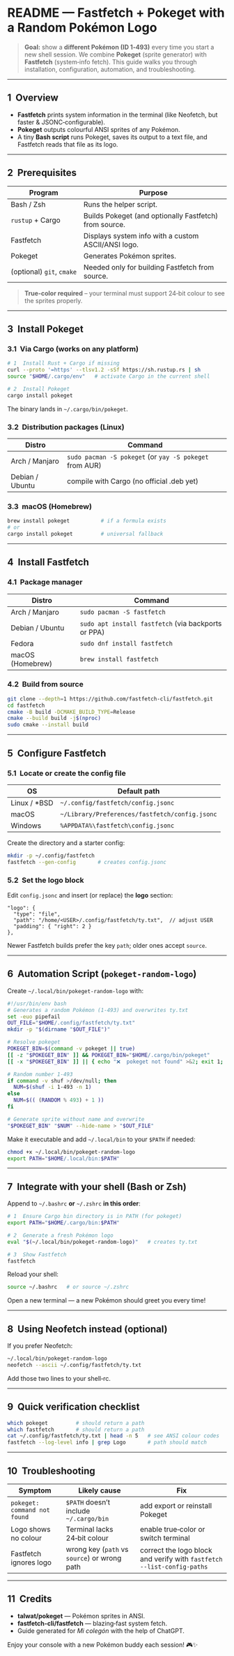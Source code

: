 # README — Fastfetch + Pokeget with a Random Pokémon Logo

> **Goal:** show a **different Pokémon (ID 1‑493)** every time you start a new shell session.
> We combine **Pokeget** (sprite generator) with **Fastfetch** (system‑info fetch).
> This guide walks you through installation, configuration, automation, and troubleshooting.

---

## 1  Overview

* **Fastfetch** prints system information in the terminal (like Neofetch, but faster & JSONC‑configurable).
* **Pokeget** outputs colourful ANSI sprites of any Pokémon.
* A tiny **Bash script** runs Pokeget, saves its output to a text file, and Fastfetch reads that file as its logo.

---

## 2  Prerequisites

| Program                   | Purpose                                                |
| ------------------------- | ------------------------------------------------------ |
| Bash / Zsh                | Runs the helper script.                                |
| `rustup` + Cargo          | Builds Pokeget (and optionally Fastfetch) from source. |
| Fastfetch                 | Displays system info with a custom ASCII/ANSI logo.    |
| Pokeget                   | Generates Pokémon sprites.                             |
| (optional) `git`, `cmake` | Needed only for building Fastfetch from source.        |

> **True‑color required** – your terminal must support 24‑bit colour to see the sprites properly.

---

## 3  Install Pokeget

### 3.1  Via Cargo (works on any platform)

```bash
# 1  Install Rust + Cargo if missing
curl --proto '=https' --tlsv1.2 -sSf https://sh.rustup.rs | sh
source "$HOME/.cargo/env"   # activate Cargo in the current shell

# 2  Install Pokeget
cargo install pokeget
```

The binary lands in `~/.cargo/bin/pokeget`.

### 3.2  Distribution packages (Linux)

| Distro          | Command                                                 |
| --------------- | ------------------------------------------------------- |
| Arch / Manjaro  | `sudo pacman -S pokeget` (or `yay -S pokeget` from AUR) |
| Debian / Ubuntu | compile with Cargo (no official .deb yet)               |

### 3.3  macOS (Homebrew)

```bash
brew install pokeget          # if a formula exists
# or
cargo install pokeget         # universal fallback
```

---

## 4  Install Fastfetch

### 4.1  Package manager

| Distro           | Command                                             |
| ---------------- | --------------------------------------------------- |
| Arch / Manjaro   | `sudo pacman -S fastfetch`                          |
| Debian / Ubuntu  | `sudo apt install fastfetch` (via backports or PPA) |
| Fedora           | `sudo dnf install fastfetch`                        |
| macOS (Homebrew) | `brew install fastfetch`                            |

### 4.2  Build from source

```bash
git clone --depth=1 https://github.com/fastfetch-cli/fastfetch.git
cd fastfetch
cmake -B build -DCMAKE_BUILD_TYPE=Release
cmake --build build -j$(nproc)
sudo cmake --install build
```

---

## 5  Configure Fastfetch

### 5.1  Locate or create the config file

| OS            | Default path                                   |
| ------------- | ---------------------------------------------- |
| Linux / \*BSD | `~/.config/fastfetch/config.jsonc`             |
| macOS         | `~/Library/Preferences/fastfetch/config.jsonc` |
| Windows       | `%APPDATA%\fastfetch\config.jsonc`             |

Create the directory and a starter config:

```bash
mkdir -p ~/.config/fastfetch
fastfetch --gen-config       # creates config.jsonc
```

### 5.2  Set the logo block

Edit `config.jsonc` and insert (or replace) the **logo** section:

```jsonc
"logo": {
  "type": "file",
  "path": "/home/<USER>/.config/fastfetch/ty.txt",  // adjust USER
  "padding": { "right": 2 }
},
```

Newer Fastfetch builds prefer the key `path`; older ones accept `source`.

---

## 6  Automation Script (`pokeget-random-logo`)

Create `~/.local/bin/pokeget-random-logo` with:

```bash
#!/usr/bin/env bash
# Generates a random Pokémon (1‑493) and overwrites ty.txt
set -euo pipefail
OUT_FILE="$HOME/.config/fastfetch/ty.txt"
mkdir -p "$(dirname "$OUT_FILE")"

# Resolve pokeget
POKEGET_BIN=$(command -v pokeget || true)
[[ -z "$POKEGET_BIN" ]] && POKEGET_BIN="$HOME/.cargo/bin/pokeget"
[[ -x "$POKEGET_BIN" ]] || { echo "❌  pokeget not found" >&2; exit 1; }

# Random number 1‑493
if command -v shuf >/dev/null; then
  NUM=$(shuf -i 1-493 -n 1)
else
  NUM=$(( (RANDOM % 493) + 1 ))
fi

# Generate sprite without name and overwrite
"$POKEGET_BIN" "$NUM" --hide-name > "$OUT_FILE"
```

Make it executable and add `~/.local/bin` to your `$PATH` if needed:

```bash
chmod +x ~/.local/bin/pokeget-random-logo
export PATH="$HOME/.local/bin:$PATH"
```

---

## 7  Integrate with your shell (Bash or Zsh)

Append to `~/.bashrc` **or** `~/.zshrc` **in this order**:

```bash
# 1  Ensure Cargo bin directory is in PATH (for pokeget)
export PATH="$HOME/.cargo/bin:$PATH"

# 2  Generate a fresh Pokémon logo
eval "$(~/.local/bin/pokeget-random-logo)"   # creates ty.txt

# 3  Show Fastfetch
fastfetch
```

Reload your shell:

```bash
source ~/.bashrc   # or source ~/.zshrc
```

Open a new terminal — a new Pokémon should greet you every time!

---

## 8  Using Neofetch instead (optional)

If you prefer Neofetch:

```bash
~/.local/bin/pokeget-random-logo
neofetch --ascii ~/.config/fastfetch/ty.txt
```

Add those two lines to your shell‑rc.

---

## 9  Quick verification checklist

```bash
which pokeget         # should return a path
which fastfetch       # should return a path
cat ~/.config/fastfetch/ty.txt | head -n 5   # see ANSI colour codes
fastfetch --log-level info | grep Logo       # path should match
```

---

## 10  Troubleshooting

| Symptom                      | Likely cause                                 | Fix                                                                    |
| ---------------------------- | -------------------------------------------- | ---------------------------------------------------------------------- |
| `pokeget: command not found` | `$PATH` doesn’t include `~/.cargo/bin`       | add export or reinstall Pokeget                                        |
| Logo shows no colour         | Terminal lacks 24‑bit colour                 | enable true‑color or switch terminal                                   |
| Fastfetch ignores logo       | wrong key (`path` vs `source`) or wrong path | correct the logo block and verify with `fastfetch --list-config-paths` |

---

## 11  Credits

* **talwat/pokeget** — Pokémon sprites in ANSI.
* **fastfetch-cli/fastfetch** — blazing‑fast system fetch.
* Guide generated for *Mi colegón* with the help of ChatGPT.

Enjoy your console with a new Pokémon buddy each session! 🎮✨
